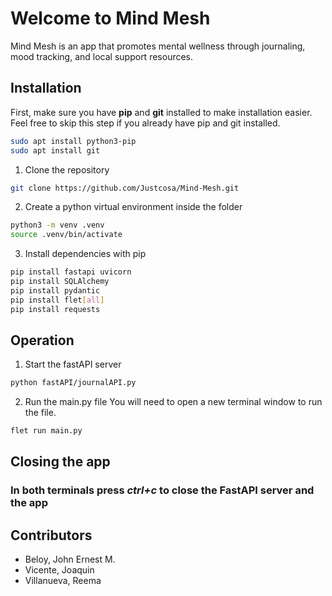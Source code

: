 # Welcome to Mind Mesh
Mind Mesh is an app that promotes mental wellness through journaling, mood tracking, and local support resources.

## Installation
First, make sure you have **pip** and **git** installed to make installation easier.
Feel free to skip this step if you already have pip and git installed.
```bash
sudo apt install python3-pip
sudo apt install git
```

1. Clone the repository
```bash
git clone https://github.com/Justcosa/Mind-Mesh.git
```

2. Create a python virtual environment inside the folder
```bash Terminal
python3 -m venv .venv
source .venv/bin/activate
```

3. Install dependencies with pip
```bash
pip install fastapi uvicorn
pip install SQLAlchemy
pip install pydantic
pip install flet[all]
pip install requests
```

## Operation
1. Start the fastAPI server
```bash
python fastAPI/journalAPI.py
```

2. Run the main.py file
You will need to open a new terminal window to run the file.
```bash
flet run main.py
```

## Closing the app
### In both terminals press ***ctrl+c*** to close the FastAPI server and the app

## Contributors
- Beloy, John Ernest M.
- Vicente, Joaquin
- Villanueva, Reema

